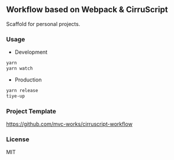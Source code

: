 
Workflow based on Webpack & CirruScript
----

Scaffold for personal projects.

### Usage

* Development

```bash
yarn
yarn watch
```

* Production

```bash
yarn release
tiye-up
```

### Project Template

https://github.com/mvc-works/cirruscript-workflow

### License

MIT

